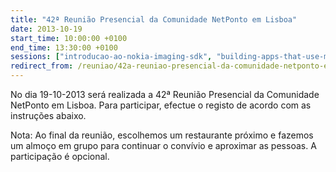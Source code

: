 ```yaml
---
title: "42ª Reunião Presencial da Comunidade NetPonto em Lisboa"
date: 2013-10-19
start_time: 10:00:00 +0100
end_time: 13:30:00 +0100
sessions: ["introducao-ao-nokia-imaging-sdk", "building-apps-that-use-media-services"]
redirect_from: /reuniao/42a-reuniao-presencial-da-comunidade-netponto-em-lisboa/
---
```

No dia 19-10-2013 será realizada a 42ª Reunião Presencial da Comunidade NetPonto em Lisboa. Para participar, efectue o registo de acordo com as instruções abaixo.

Nota: Ao final da reunião, escolhemos um restaurante próximo e fazemos um almoço em grupo para continuar o convívio e aproximar as pessoas. A participação é opcional.

